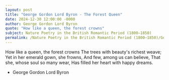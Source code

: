 ```yaml
---
layout: post
title: "George Gordon Lord Byron - The Forest Queen"
date: 2024-12-30 12:00:00 -0000
author: George Gordon Lord Byron
quote: "How like a queen, the forest crowns"
subject: Nature Poetry in the British Romantic Period (1800–1850)
permalink: /Nature Poetry in the British Romantic Period (1800–1850)/George Gordon Lord Byron/George Gordon Lord Byron - The Forest Queen
---
```


How like a queen, the forest crowns
The trees with beauty's richest weave;
Yet in her emerald gown, she frowns,
And few, among us can believe,
That she, whose soul so many wear,
Has filled her heart with happy dreams.


- George Gordon Lord Byron
